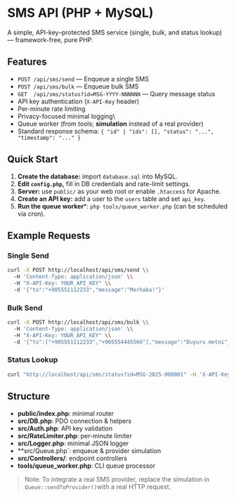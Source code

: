 # SMS API (PHP + MySQL)

A simple, API-key–protected SMS service (single, bulk, and status lookup) — framework-free, pure PHP.


## Features
- `POST /api/sms/send` — Enqueue a single SMS
- `POST /api/sms/bulk` — Enqueue bulk SMS
- `GET  /api/sms/status?id=MSG-YYYY-NNNNNN` — Query message status
- API key authentication (`X-API-Key` header)
- Per-minute rate limiting
- Privacy-focused minimal logging\
- Queue worker (from tools; __simulation__ instead of a real provider)
- Standard response schema: `{ "id" | "ids": [], "status": "...", "timestamp": "..." }`

## Quick Start
1) **Create the database:** import `database.sql` into MySQL.  
2) **Edit `config.php`,** fill in DB credentials and rate-limit settings.
3) **Server:** use `public/` as your web root or enable `.htaccess` for Apache.
4) **Create an API key:** add a user to the `users` table and set `api_key`.  
5) **Run the queue worker***: `php tools/queue_worker.php` (can be scheduled via cron).

## Example Requests

### Single Send
```bash
curl -X POST http://localhost/api/sms/send \\
  -H 'Content-Type: application/json' \\
  -H "X-API-Key: YOUR_API_KEY" \\
  -d '{"to":"+905551112233","message":"Merhaba!"}'
```

### Bulk Send
```bash
curl -X POST http://localhost/api/sms/bulk \\
  -H 'Content-Type: application/json' \\
  -H "X-API-Key: YOUR_API_KEY" \\
  -d '{"to":["+905551112233","+905554445566"],"message":"Duyuru metni"}'
```

### Status Lookup
```bash
curl "http://localhost/api/sms/status?id=MSG-2025-000001" -H 'X-API-Key: YOUR_API_KEY'
```

## Structure
- **public/index.php**: minimal router
- **src/DB.php**: PDO connection & helpers
- **src/Auth.php**: API key validation
- **src/RateLimiter.php**: per-minute limiter
- **src/Logger.php**: minimal JSON logger
- **src/Queue.php`: enqueue & provider simulation
- **src/Controllers/**: endpoint controllers
- **tools/queue_worker.php**: CLI queue processor

> Note: To integrate a real SMS provider, replace the simulation in `Queue::sendToProvider()`with a real HTTP request.
